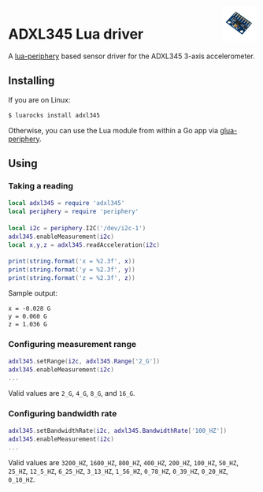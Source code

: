 <img align="right" src="adxl345.png" width="70">

# ADXL345 Lua driver

A [lua-periphery](https://github.com/vsergeev/lua-periphery) based sensor driver for the ADXL345 3-axis accelerometer.

## Installing

If you are on Linux:

```sh
$ luarocks install adxl345
```

Otherwise, you can use the Lua module from within a Go app via [glua-periphery](https://github.com/nubix-io/gluaperiphery).

## Using

### Taking a reading

```lua
local adxl345 = require 'adxl345'
local periphery = require 'periphery'

local i2c = periphery.I2C('/dev/i2c-1')
adxl345.enableMeasurement(i2c)
local x,y,z = adxl345.readAcceleration(i2c)

print(string.format('x = %2.3f', x))
print(string.format('y = %2.3f', y))
print(string.format('z = %2.3f', z))
```

Sample output:

```
x = -0.028 G
y = 0.060 G
z = 1.036 G
```

### Configuring measurement range

```lua
adxl345.setRange(i2c, adxl345.Range['2_G'])
adxl345.enableMeasurement(i2c)
...
```

Valid values are `2_G`, `4_G`, `8_G`, and `16_G`.

### Configuring bandwidth rate

```lua
adxl345.setBandwidthRate(i2c, adxl345.BandwidthRate['100_HZ'])
adxl345.enableMeasurement(i2c)
...
```

Valid values are `3200_HZ`, `1600_HZ`, `800_HZ`, `400_HZ`, `200_HZ`, `100_HZ`, `50_HZ`, `25_HZ`, `12_5_HZ`, `6_25_HZ`, `3_13_HZ`, `1_56_HZ`, `0_78_HZ`, `0_39_HZ`, `0_20_HZ`, `0_10_HZ`.

